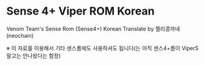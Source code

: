 Sense 4+  Viper ROM Korean
====================

Venom Team's Sense Rom (Sense4+) Korean Translate by 젤리콩까네(neochain)

※ 이 자료를 이용해서 기타 센스롬에도 사용하셔도 됩니다(는 아직 센스4+롬이 ViperS말고는 안나왔다는 함정)
